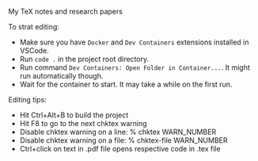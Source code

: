 My TeX notes and research papers

To strat editing:
- Make sure you have `Docker` and `Dev Containers` extensions installed in VSCode.
- Run `code .` in the project root directory.
- Run command `Dev Containers: Open Folder in Container...`. It might run automatically though.
- Wait for the container to start. It may take a while on the first run.

Editing tips:
- Hit Ctrl+Alt+B to build the project
- Hit F8 to go to the next chktex warning
- Disable chktex warning on a line: % chktex WARN_NUMBER
- Disable chktex warning on a file: % chktex-file WARN_NUMBER
- Ctrl+click on text in .pdf file opens respective code in .tex file
